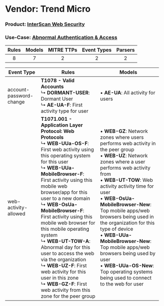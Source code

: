 Vendor: Trend Micro
===================
### Product: [InterScan Web Security](../ds_trend_micro_interscan_web_security.md)
### Use-Case: [Abnormal Authentication & Access](../../../../UseCases/uc_abnormal_authentication_&_access.md)

| Rules | Models | MITRE TTPs | Event Types | Parsers |
|:-----:|:------:|:----------:|:-----------:|:-------:|
|   8   |   7    |     2      |      2      |    2    |

| Event Type              | Rules                                                                                                                                                                                                                                                                                                                                                                                                                                                                                                                                                                                                                                        | Models                                                                                                                                                                                                                                                                                                                                                                                                                                                                                                                                        |
| ----------------------- | -------------------------------------------------------------------------------------------------------------------------------------------------------------------------------------------------------------------------------------------------------------------------------------------------------------------------------------------------------------------------------------------------------------------------------------------------------------------------------------------------------------------------------------------------------------------------------------------------------------------------------------------- | --------------------------------------------------------------------------------------------------------------------------------------------------------------------------------------------------------------------------------------------------------------------------------------------------------------------------------------------------------------------------------------------------------------------------------------------------------------------------------------------------------------------------------------------- |
| account-password-change | <b>T1078 - Valid Accounts</b><br> ↳ <b>DORMANT-USER</b>: Dormant User<br> ↳ <b>AE-UA-F</b>: First activity type for user                                                                                                                                                                                                                                                                                                                                                                                                                                                                                                                     |  • <b>AE-UA</b>: All activity for users                                                                                                                                                                                                                                                                                                                                                                                                                                                                                                       |
| web-activity-allowed    | <b>T1071.001 - Application Layer Protocol: Web Protocols</b><br> ↳ <b>WEB-UUa-OS-F</b>: First web activity using this operating system for this user<br> ↳ <b>WEB-UUa-MobileBrowser-F</b>: First activity using this mobile web browser/app for this user to a new domain<br> ↳ <b>WEB-OsUa-MobileBrowser-F</b>: First activity using this mobile web browser for this mobile operating system<br> ↳ <b>WEB-UT-TOW-A</b>: Abnormal day for this user to access the web via the organization<br> ↳ <b>WEB-UZ-F</b>: First web activity for this user in this zone<br> ↳ <b>WEB-GZ-F</b>: First web activity from this zone for the peer group |  • <b>WEB-GZ</b>: Network zones where users performs web activity in the peer group<br> • <b>WEB-UZ</b>: Network zones where a user performs web activity from<br> • <b>WEB-UT-TOW</b>: Web activity activity time for user<br> • <b>WEB-OsUa-MobileBrowser-New</b>: Top mobile apps/web browsers being used in the organization for this type of device<br> • <b>WEB-UUa-MobileBrowser-New</b>: Top mobile apps/web browsers being used by user<br> • <b>WEB-UUa-OS-New</b>: Top operating systems being used to connect to the web for user |